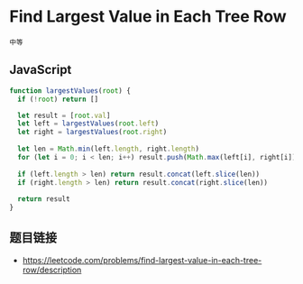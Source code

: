 # Find Largest Value in Each Tree Row
`中等`

## JavaScript
```javascript
function largestValues(root) {
  if (!root) return []

  let result = [root.val]
  let left = largestValues(root.left)
  let right = largestValues(root.right)
  
  let len = Math.min(left.length, right.length)
  for (let i = 0; i < len; i++) result.push(Math.max(left[i], right[i]))
  
  if (left.length > len) return result.concat(left.slice(len))
  if (right.length > len) return result.concat(right.slice(len))
  
  return result
}
```

## 题目链接
* https://leetcode.com/problems/find-largest-value-in-each-tree-row/description

